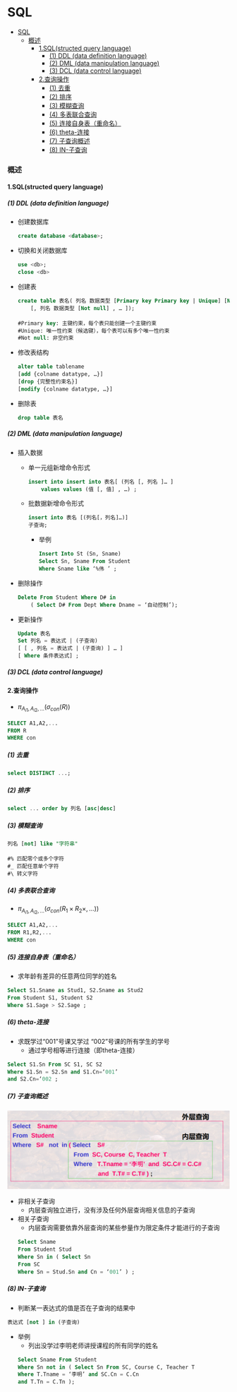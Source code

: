 # SQL


<!-- @import "[TOC]" {cmd="toc" depthFrom=1 depthTo=6 orderedList=false} -->

<!-- code_chunk_output -->

- [SQL](#sql)
    - [概述](#概述)
      - [1.SQL(structed query language)](#1sqlstructed-query-language)
        - [(1) DDL (data definition language)](#1-ddl-data-definition-language)
        - [(2) DML (data manipulation language)](#2-dml-data-manipulation-language)
        - [(3) DCL (data control language)](#3-dcl-data-control-language)
      - [2.查询操作](#2查询操作)
        - [(1) 去重](#1-去重)
        - [(2) 排序](#2-排序)
        - [(3) 模糊查询](#3-模糊查询)
        - [(4) 多表联合查询](#4-多表联合查询)
        - [(5) 连接自身表（重命名）](#5-连接自身表重命名)
        - [(6) theta-连接](#6-theta-连接)
        - [(7) 子查询概述](#7-子查询概述)
        - [(8) IN-子查询](#8-in-子查询)

<!-- /code_chunk_output -->

### 概述

#### 1.SQL(structed query language)

##### (1) DDL (data definition language)
* 创建数据库
    ```SQL
    create database <database>;
    ```
* 切换和关闭数据库
    ```SQL
    use <db>;
    close <db>
    ```

* 创建表
    ```SQL
    create table 表名( 列名 数据类型 [Primary key Primary key | Unique] [Not null]
        [, 列名 数据类型 [Not null] , … ]);

    #Primary key: 主键约束，每个表只能创建一个主键约束
    #Unique: 唯一性约束（候选键），每个表可以有多个唯一性约束
    #Not null: 非空约束
    ```

* 修改表结构
    ```SQL
    alter table tablename
    [add {colname datatype, …}]
    [drop {完整性约束名}]
    [modify {colname datatype, …}] 
    ```

* 删除表
    ```SQL
    drop table 表名
    ```

##### (2) DML (data manipulation language)

* 插入数据
    * 单一元组新增命令形式
        ```SQL
        insert into insert into 表名[ (列名 [, 列名 ]… ]
            values values (值 [, 值] , …) ;
        ```
    * 批数据新增命令形式
        ```SQL
        insert into 表名 [(列名[，列名]…)]
        子查询;
        ```
        * 举例
            ```SQL
            Insert Into St (Sn, Sname)
            Select Sn, Sname From Student
            Where Sname like ‘%伟 ’ ;
            ```

* 删除操作
    ```SQL
    Delete From Student Where D# in
        ( Select D# From Dept Where Dname = ‘自动控制’);
    ```

* 更新操作
    ```SQL
    Update 表名
    Set 列名 = 表达式 | (子查询)
    [ [ , 列名 = 表达式 | (子查询) ] … ]
    [ Where 条件表达式] ;
    ```

##### (3) DCL (data control language)

#### 2.查询操作
* $\pi_{A_{i1},A_{i2},...}(\sigma_{con}(R))$
```SQL
SELECT A1,A2,...
FROM R
WHERE con
```

##### (1) 去重
```SQL
select DISTINCT ...;
```

##### (2) 排序
```SQL
select ... order by 列名 [asc|desc]
```

##### (3) 模糊查询
```SQL
列名 [not] like "字符串"

#% 匹配零个或多个字符
#_ 匹配任意单个字符
#\ 转义字符
```

##### (4) 多表联合查询

* $\pi_{A_{i1},A_{i2},...}(\sigma_{con}(R_1\times R_2\times,...))$
```SQL
SELECT A1,A2,...
FROM R1,R2,...
WHERE con
```

##### (5) 连接自身表（重命名）
* 求年龄有差异的任意两位同学的姓名
```SQL
Select S1.Sname as Stud1, S2.Sname as Stud2
From Student S1, Student S2
Where S1.Sage > S2.Sage ;
```

##### (6) theta-连接
* 求既学过“001”号课又学过 “002”号课的所有学生的学号
    * 通过学号相等进行连接（即theta-连接）
```SQL
Select S1.Sn From SC S1, SC S2
Where S1.Sn = S2.Sn and S1.Cn=‘001’
and S2.Cn=‘002 ;
```

##### (7) 子查询概述
![](./imgs/SQL_01.png)

* 非相关子查询
    * 内层查询独立进行，没有涉及任何外层查询相关信息的子查询
* 相关子查询
    * 内层查询需要依靠外层查询的某些参量作为限定条件才能进行的子查询
    ```SQL
    Select Sname
    From Student Stud
    Where Sn in ( Select Sn
    From SC
    Where Sn = Stud.Sn and Cn = ‘001’ ) ;
    ```

##### (8) IN-子查询
* 判断某一表达式的值是否在子查询的结果中
```SQL
表达式 [not ] in (子查询)
```
* 举例
    * 列出没学过李明老师讲授课程的所有同学的姓名
    ```SQL
    Select Sname From Student
    Where Sn not in ( Select Sn From SC, Course C, Teacher T
    Where T.Tname = ‘李明’ and SC.Cn = C.Cn
    and T.Tn = C.Tn );
    ```